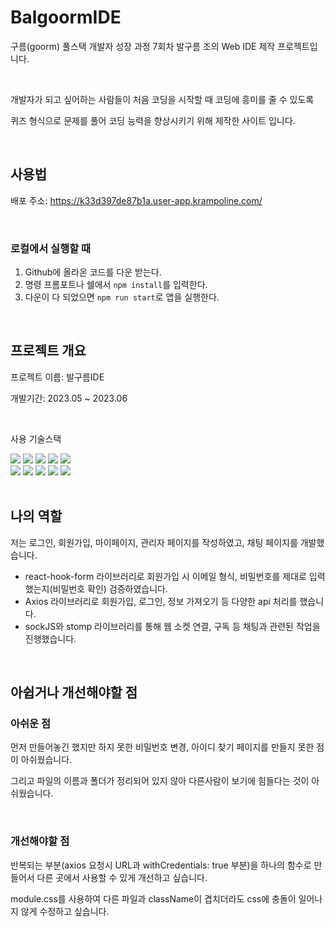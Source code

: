 # BalgoormIDE
구름(goorm) 풀스택 개발자 성장 과정 7회차 발구름 조의 Web IDE 제작 프로젝트입니다.


<br>


개발자가 되고 싶어하는 사람들이 처음 코딩을 시작할 때 코딩에 흥미를 줄 수 있도록


퀴즈 형식으로 문제를 풀어 코딩 능력을 향상시키기 위해 제작한 사이트 입니다.


<br>


## 사용법
배포 주소: https://k33d397de87b1a.user-app.krampoline.com/


<br>


### 로컬에서 실행할 때
1. Github에 올라온 코드를 다운 받는다.
2. 명령 프롬포트나 쉘에서 `npm install`를 입력한다.
3. 다운이 다 되었으면 `npm run start`로 앱을 실행한다.


<br>


## 프로젝트 개요

프로젝트 이름: 발구름IDE


개발기간: 2023.05 ~ 2023.06


<br>


사용 기술스택
<div> 

  <img src="https://img.shields.io/badge/html5-E34F26?style=for-the-badge&logo=html5&logoColor=white"> 
  <img src="https://img.shields.io/badge/css-1572B6?style=for-the-badge&logo=css3&logoColor=white"> 
  <img src="https://img.shields.io/badge/javascript-F7DF1E?style=for-the-badge&logo=javascript&logoColor=black"> 
  <img src="https://img.shields.io/badge/react-61DAFB?style=for-the-badge&logo=react&logoColor=black">
  <img src="https://img.shields.io/badge/bootstrap-7952B3?style=for-the-badge&logo=bootstrap&logoColor=white">
  <br>

  <img src="https://img.shields.io/badge/mariaDB-003545?style=for-the-badge&logo=mariaDB&logoColor=white"> 
  <img src="https://img.shields.io/badge/spring-6DB33F?style=for-the-badge&logo=spring&logoColor=white"> 
  <img src="https://img.shields.io/badge/amazonaws-232F3E?style=for-the-badge&logo=amazonaws&logoColor=white">

  <img src="https://img.shields.io/badge/github-181717?style=for-the-badge&logo=github&logoColor=white">
  <img src="https://img.shields.io/badge/git-F05032?style=for-the-badge&logo=git&logoColor=white">
  <br>
</div>


<br>


## 나의 역할


저는 로그인, 회원가입, 마이페이지, 관리자 페이지를 작성하였고, 채팅 페이지를 개발했습니다.


- react-hook-form 라이브러리로 회원가입 시 이메일 형식, 비밀번호를 제대로 입력했는지(비밀번호 확인) 검증하였습니다.
- Axios 라이브러리로 회원가입, 로그인, 정보 가져오기 등 다양한 api 처리를 했습니다.
- sockJS와 stomp 라이브러리를 통해 웹 소켓 연결, 구독 등 채팅과 관련된 작업을 진행했습니다.


<br>


## 아쉽거나 개선해야할 점


### 아쉬운 점
먼저 만들어놓긴 했지만 하지 못한 비밀번호 변경, 아이디 찾기 페이지를 만들지 못한 점이 아쉬웠습니다.


그리고 파일의 이름과 폴더가 정리되어 있지 않아 다른사람이 보기에 힘들다는 것이 아쉬웠습니다.


<br>


### 개선해야할 점
반복되는 부분(axios 요청시 URL과 withCredentials: true 부분)을 하나의 함수로 만들어서 다른 곳에서 사용할 수 있게 개선하고 싶습니다.


module.css를 사용하여 다른 파일과 className이 겹치더라도 css에 충돌이 일어나지 않게 수정하고 싶습니다.
